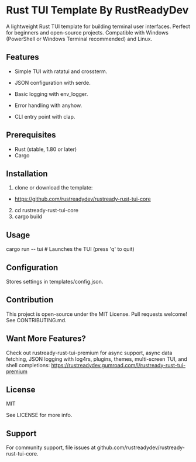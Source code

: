 # Rust TUI Template By RustReadyDev

A lightweight Rust TUI template for building terminal user interfaces. Perfect for beginners and open-source projects. Compatible with Windows (PowerShell or Windows Terminal recommended) and Linux.


## Features
- Simple TUI with ratatui and crossterm.

- JSON configuration with serde.

- Basic logging with env_logger.

- Error handling with anyhow.

- CLI entry point with clap.


## Prerequisites
- Rust (stable, 1.80 or later) 
- Cargo

## Installation
1.  clone or download the template:
- https://github.com/rustreadydev/rustready-rust-tui-core
2. cd rustready-rust-tui-core
3. cargo build

## Usage

cargo run -- tui  # Launches the TUI (press 'q' to quit)


## Configuration

Stores settings in templates/config.json.


## Contribution

This project is open-source under the MIT License. 
Pull requests welcome! See CONTRIBUTING.md.

## Want More Features?

Check out rustready-rust-tui-premium for async support, async data fetching, JSON logging with log4rs, plugins, themes, multi-screen TUI, and shell completions: https://rustreadydev.gumroad.com/l/rustready-rust-tui-premium

## License 

MIT 

See LICENSE for more info. 


## Support 

For community support, file issues at github.com/rustreadydev/rustready-rust-tui-core.
